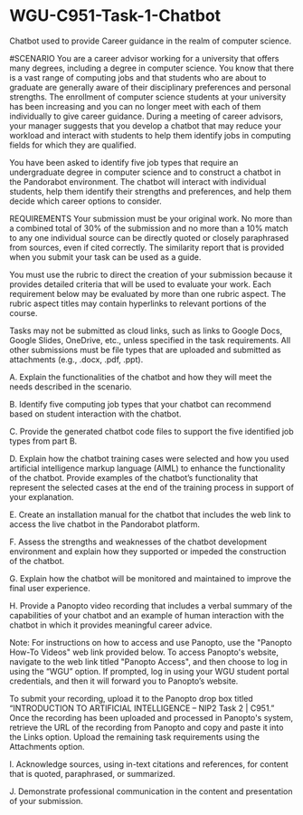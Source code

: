 # WGU-C951-Task-1-Chatbot
Chatbot used to provide Career guidance in the realm of computer science.

#SCENARIO
You are a career advisor working for a university that offers many degrees, including a degree in computer science. You know that there is a vast range of computing jobs and that students who are about to graduate are generally aware of their disciplinary preferences and personal strengths. The enrollment of computer science students at your university has been increasing and you can no longer meet with each of them individually to give career guidance. During a meeting of career advisors, your manager suggests that you develop a chatbot that may reduce your workload and interact with students to help them identify jobs in computing fields for which they are qualified.



You have been asked to identify five job types that require an undergraduate degree in computer science and to construct a chatbot in the Pandorabot environment. The chatbot will interact with individual students, help them identify their strengths and preferences, and help them decide which career options to consider.

REQUIREMENTS
Your submission must be your original work. No more than a combined total of 30% of the submission and no more than a 10% match to any one individual source can be directly quoted or closely paraphrased from sources, even if cited correctly. The similarity report that is provided when you submit your task can be used as a guide. 



You must use the rubric to direct the creation of your submission because it provides detailed criteria that will be used to evaluate your work. Each requirement below may be evaluated by more than one rubric aspect. The rubric aspect titles may contain hyperlinks to relevant portions of the course.



Tasks may not be submitted as cloud links, such as links to Google Docs, Google Slides, OneDrive, etc., unless specified in the task requirements. All other submissions must be file types that are uploaded and submitted as attachments (e.g., .docx, .pdf, .ppt).



A.  Explain the functionalities of the chatbot and how they will meet the needs described in the scenario.



B.  Identify five computing job types that your chatbot can recommend based on student interaction with the chatbot.



C.  Provide the generated chatbot code files to support the five identified job types from part B.



D.  Explain how the chatbot training cases were selected and how you used artificial intelligence markup language (AIML) to enhance the functionality of the chatbot. Provide examples of the chatbot’s functionality that represent the selected cases at the end of the training process in support of your explanation.



E.  Create an installation manual for the chatbot that includes the web link to access the live chatbot in the Pandorabot platform.



F.  Assess the strengths and weaknesses of the chatbot development environment and explain how they supported or impeded the construction of the chatbot.



G.  Explain how the chatbot will be monitored and maintained to improve the final user experience.



H.  Provide a Panopto video recording that includes a verbal summary of the capabilities of your chatbot and an example of human interaction with the chatbot in which it provides meaningful career advice.



Note: For instructions on how to access and use Panopto, use the "Panopto How-To Videos" web link provided below. To access Panopto's website, navigate to the web link titled "Panopto Access", and then choose to log in using the “WGU” option. If prompted, log in using your WGU student portal credentials, and then it will forward you to Panopto’s website.



To submit your recording, upload it to the Panopto drop box titled “INTRODUCTION TO ARTIFICIAL INTELLIGENCE – NIP2 Task 2 | C951.” Once the recording has been uploaded and processed in Panopto's system, retrieve the URL of the recording from Panopto and copy and paste it into the Links option. Upload the remaining task requirements using the Attachments option.



I.  Acknowledge sources, using in-text citations and references, for content that is quoted, paraphrased, or summarized.



J.  Demonstrate professional communication in the content and presentation of your submission.
